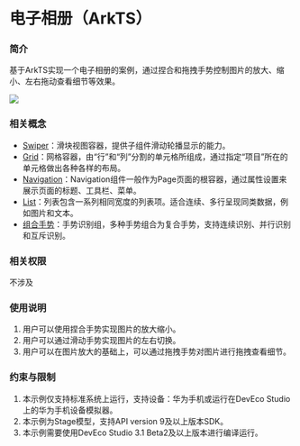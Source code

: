 # 电子相册（ArkTS）

### 简介
基于ArkTS实现一个电子相册的案例，通过捏合和拖拽手势控制图片的放大、缩小、左右拖动查看细节等效果。

![](screenshots/device/album.gif)

### 相关概念
- [Swiper](https://developer.harmonyos.com/cn/docs/documentation/doc-references/ts-container-swiper-0000001333321221)：滑块视图容器，提供子组件滑动轮播显示的能力。
- [Grid](https://developer.harmonyos.com/cn/docs/documentation/doc-references/ts-container-grid-0000001281480710)：网格容器，由“行”和“列”分割的单元格所组成，通过指定“项目”所在的单元格做出各种各样的布局。
- [Navigation](https://developer.harmonyos.com/cn/docs/documentation/doc-references/ts-basic-components-navigation-0000001333800549)：Navigation组件一般作为Page页面的根容器，通过属性设置来展示页面的标题、工具栏、菜单。
- [List](https://developer.harmonyos.com/cn/docs/documentation/doc-references/ts-container-list-0000001333800573)：列表包含一系列相同宽度的列表项。适合连续、多行呈现同类数据，例如图片和文本。
- [组合手势](https://developer.harmonyos.com/cn/docs/documentation/doc-references/ts-combined-gestures-0000001333800565)：手势识别组，多种手势组合为复合手势，支持连续识别、并行识别和互斥识别。

### 相关权限
不涉及

### 使用说明

1. 用户可以使用捏合手势实现图片的放大缩小。
2. 用户可以通过滑动手势实现图片的左右切换。
3. 用户可以在图片放大的基础上，可以通过拖拽手势对图片进行拖拽查看细节。

### 约束与限制
1. 本示例仅支持标准系统上运行，支持设备：华为手机或运行在DevEco Studio上的华为手机设备模拟器。
2. 本示例为Stage模型，支持API version 9及以上版本SDK。
3. 本示例需要使用DevEco Studio 3.1 Beta2及以上版本进行编译运行。


